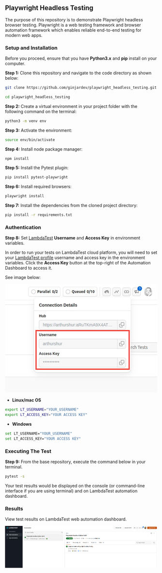 
## Playwright Headless Testing

The purpose of this repository is to demonstrate Playwright headless browser testing. Playwright is a web testing framework and browser automation framework which enables reliable end-to-end testing for modern web apps.


### Setup and Installation

Before you proceed, ensure that you have **Python3.x** and **pip** install on your computer.

**Step 1:** Clone this repository and navigate to the code directory as shown below:

```bash
git clone https://github.com/ginjardev/playwright_headless_testing.git
```


```bash
cd playwright_headless_testing
```


**Step 2:** Create a virtual environment in your project folder with the following command on the terminal:

```bash
python3 -m venv env
```


**Step 3:** Activate the environment:

```bash
source env/bin/activate
```


**Step 4:** Install node package manager:

```bash
npm install
```


**Step 5:** Install the Pytest plugin:

```bash
pip install pytest-playwright
```


**Step 6:** Install required browsers:

```javascript
playwright install
```


**Step 7:** Install the dependencies  from the cloned project directory:

```bash
pip install -r requirements.txt
```


### Authentication

**Step 8:** Set [LambdaTest](https://www.lambdatest.com/) **Username** and **Access Key** in environment variables.

In order to run your tests on LambdaTest cloud platform, you will need to set your [LambdaTest profile](https://accounts.lambdatest.com/dashboard) username and access key in the environment variables. Click the **Access Key** button at the top-right of the Automation Dashboard to access it.

See image below:

 ![username_access_key](access_key_username.png)


* **Linux/mac OS**

```bash
export LT_USERNAME="YOUR_USERNAME" 
export LT_ACCESS_KEY="YOUR ACCESS KEY"
```

* **Windows**

```bash
set LT_USERNAME="YOUR_USERNAME" 
set LT_ACCESS_KEY="YOUR ACCESS KEY"
```


### Executing The Test

**Step 9:** From the base repository, execute the command below in your terminal.

```bash
pytest -s
```

Your test results would be displayed on the console (or command-line interface if you are using terminal) and on LambdaTest automation dashboard.


### Results

View test results on LambdaTest web automation dashboard.

 ![result](LT_dashboard_result.png)


